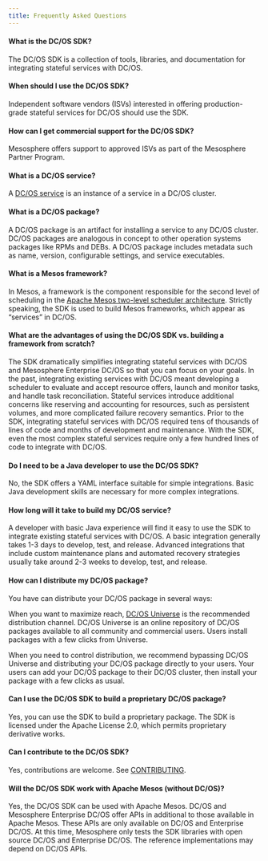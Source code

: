 ```yaml
---
title: Frequently Asked Questions
---
```


#### __What is the DC/OS SDK?__

  The DC/OS SDK is a collection of tools, libraries, and documentation for integrating stateful services with DC/OS.

#### __When should I use the DC/OS SDK?__

  Independent software vendors (ISVs) interested in offering production-grade stateful services for DC/OS should use the SDK.

#### __How can I get commercial support for the DC/OS SDK?__

  Mesosphere offers support to approved ISVs as part of the Mesosphere Partner Program.

#### __What is a DC/OS service?__

  A [DC/OS service](https://dcos.io/docs/latest/overview/concepts/#dcos-service) is an instance of a service in a DC/OS cluster.

#### __What is a DC/OS package?__

  A DC/OS package is an artifact for installing a service to any DC/OS cluster. DC/OS packages are analogous in concept to other operation systems packages like RPMs and DEBs. A DC/OS package includes metadata such as name, version, configurable settings, and service executables.

#### __What is a Mesos framework?__

  In Mesos, a framework is the component responsible for the second level of scheduling in the [Apache Mesos two-level scheduler architecture](http://mesos.apache.org/documentation/latest/architecture/). Strictly speaking, the SDK is used to build Mesos frameworks, which appear as “services” in DC/OS.

#### __What are the advantages of using the DC/OS SDK vs. building a framework from scratch?__

  The SDK dramatically simplifies integrating stateful services with DC/OS and Mesosphere Enterprise DC/OS so that you can focus on your goals. In the past, integrating existing services with DC/OS meant developing a scheduler to evaluate and accept resource offers, launch and monitor tasks, and handle task reconciliation. Stateful services introduce additional concerns like reserving and accounting for resources, such as persistent volumes, and more complicated failure recovery semantics. Prior to the SDK, integrating stateful services with DC/OS required tens of thousands of lines of code and months of development and maintenance. With the SDK, even the most complex stateful services require only a few hundred lines of code to integrate with DC/OS.

#### __Do I need to be a Java developer to use the DC/OS SDK?__

  No, the SDK offers a YAML interface suitable for simple integrations. Basic Java development skills are necessary for more complex integrations.

#### __How long will it take to build my DC/OS service?__

  A developer with basic Java experience will find it easy to use the SDK to integrate existing stateful services with DC/OS. A basic integration generally takes 1-3 days to develop, test, and release. Advanced integrations that include custom maintenance plans and automated recovery strategies usually take around 2-3 weeks to develop, test, and release.

#### __How can I distribute my DC/OS package?__

  You have can distribute your DC/OS package in several ways:

  When you want to maximize reach, [DC/OS Universe](https://github.com/mesosphere/Universe) is the recommended distribution channel. DC/OS Universe is an online repository of DC/OS packages available to all community and commercial users. Users install packages with a few clicks from Universe.

  When you need to control distribution, we recommend bypassing DC/OS Universe and distributing your DC/OS package directly to your users. Your users can add your DC/OS package to their DC/OS cluster, then install your package with a few clicks as usual.

#### __Can I use the DC/OS SDK to build a proprietary DC/OS package?__

  Yes, you can use the SDK to build a proprietary package. The SDK is licensed under the Apache License 2.0, which permits proprietary derivative works.

#### __Can I contribute to the DC/OS SDK?__

  Yes, contributions are welcome. See [CONTRIBUTING](../../CONTRIBUTING.md).

#### __Will the DC/OS SDK work with Apache Mesos (without DC/OS)?__

  Yes, the DC/OS SDK can be used with Apache Mesos. DC/OS and Mesosphere Enterprise DC/OS offer APIs in additional to those available in Apache Mesos. These APIs are only available on DC/OS and Enterprise DC/OS. At this time, Mesosphere only tests the SDK libraries with open source DC/OS and Enterprise DC/OS. The reference implementations may depend on DC/OS APIs.
